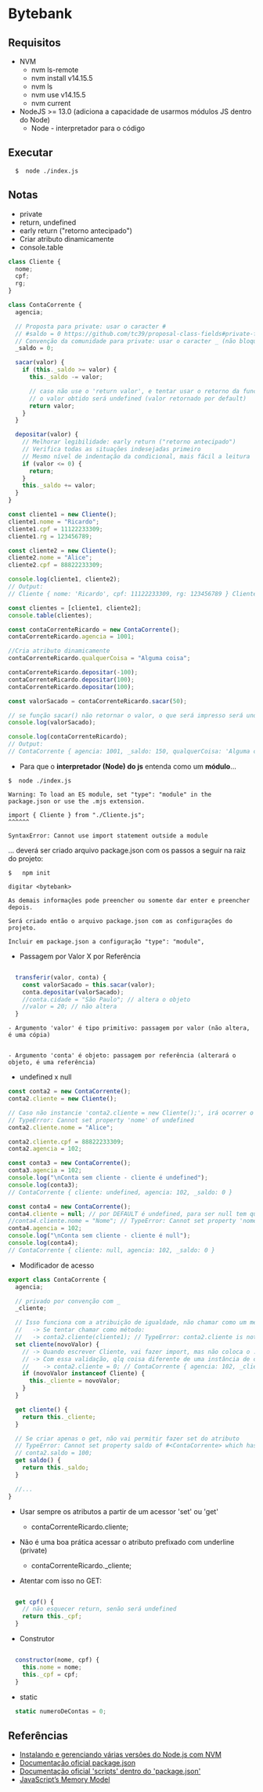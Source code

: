 # Bytebank

## Requisitos

- NVM
  - nvm ls-remote
  - nvm install v14.15.5
  - nvm ls
  - nvm use v14.15.5
  - nvm current
- NodeJS >= 13.0 (adiciona a capacidade de usarmos módulos JS dentro do Node)
  - Node - interpretador para o código

## Executar

```
  $  node ./index.js
```

## Notas

- private
- return, undefined
- early return ("retorno antecipado")
- Criar atributo dinamicamente
- console.table

```js
class Cliente {
  nome;
  cpf;
  rg;
}

class ContaCorrente {
  agencia;

  // Proposta para private: usar o caracter #
  // #saldo = 0 https://github.com/tc39/proposal-class-fields#private-fields
  // Convenção da comunidade para private: usar o caracter _ (não bloqueia o acesso)
  _saldo = 0;

  sacar(valor) {
    if (this._saldo >= valor) {
      this._saldo -= valor;

      // caso não use o 'return valor', e tentar usar o retorno da funcao
      // o valor obtido será undefined (valor retornado por default)
      return valor;
    }
  }

  depositar(valor) {
    // Melhorar legibilidade: early return ("retorno antecipado")
    // Verifica todas as situações indesejadas primeiro
    // Mesmo nível de indentação da condicional, mais fácil a leitura
    if (valor <= 0) {
      return;
    }
    this._saldo += valor;
  }
}

const cliente1 = new Cliente();
cliente1.nome = "Ricardo";
cliente1.cpf = 11122233309;
cliente1.rg = 123456789;

const cliente2 = new Cliente();
cliente2.nome = "Alice";
cliente2.cpf = 88822233309;

console.log(cliente1, cliente2);
// Output:
// Cliente { nome: 'Ricardo', cpf: 11122233309, rg: 123456789 } Cliente { nome: 'Alice', cpf: 88822233309, rg: undefined }

const clientes = [cliente1, cliente2];
console.table(clientes);

const contaCorrenteRicardo = new ContaCorrente();
contaCorrenteRicardo.agencia = 1001;

//Cria atributo dinamicamente
contaCorrenteRicardo.qualquerCoisa = "Alguma coisa";

contaCorrenteRicardo.depositar(-100);
contaCorrenteRicardo.depositar(100);
contaCorrenteRicardo.depositar(100);

const valorSacado = contaCorrenteRicardo.sacar(50);

// se função sacar() não retornar o valor, o que será impresso será undefined
console.log(valorSacado);

console.log(contaCorrenteRicardo);
// Output:
// ContaCorrente { agencia: 1001, _saldo: 150, qualquerCoisa: 'Alguma coisa'}
```

- Para que o **interpretador (Node) do js** entenda como um **módulo**...

```
$  node ./index.js

Warning: To load an ES module, set "type": "module" in the package.json or use the .mjs extension.

import { Cliente } from "./Cliente.js";
^^^^^^

SyntaxError: Cannot use import statement outside a module

```

... deverá ser criado arquivo package.json com os passos a seguir na raiz do projeto:

```
$   npm init

digitar <bytebank>

As demais informações pode preencher ou somente dar enter e preencher depois.

Será criado então o arquivo package.json com as configurações do projeto.

Incluir em package.json a configuração "type": "module",

```

- Passagem por Valor X por Referência

```js

  transferir(valor, conta) {
    const valorSacado = this.sacar(valor);
    conta.depositar(valorSacado);
    //conta.cidade = "São Paulo"; // altera o objeto
    //valor = 20; // não altera
  }

```

    - Argumento 'valor' é tipo primitivo: passagem por valor (não altera, é uma cópia)


    - Argumento 'conta' é objeto: passagem por referência (alterará o objeto, é uma referência)

- undefined x null

```js
const conta2 = new ContaCorrente();
conta2.cliente = new Cliente();

// Caso não instancie 'conta2.cliente = new Cliente();', irá ocorrer o erro
// TypeError: Cannot set property 'nome' of undefined
conta2.cliente.nome = "Alice";

conta2.cliente.cpf = 88822233309;
conta2.agencia = 102;

const conta3 = new ContaCorrente();
conta3.agencia = 102;
console.log("\nConta sem cliente - cliente é undefined");
console.log(conta3);
// ContaCorrente { cliente: undefined, agencia: 102, _saldo: 0 }

const conta4 = new ContaCorrente();
conta4.cliente = null; // por DEFAULT é undefined, para ser null tem que dizer explicitamente
//conta4.cliente.nome = "Nome"; // TypeError: Cannot set property 'nome' of null
conta4.agencia = 102;
console.log("\nConta sem cliente - cliente é null");
console.log(conta4);
// ContaCorrente { cliente: null, agencia: 102, _saldo: 0 }
```

- Modificador de acesso

```js
export class ContaCorrente {
  agencia;

  // privado por convenção com _
  _cliente;

  // Isso funciona com a atribuição de igualdade, não chamar como um método
  //   -> Se tentar chamar como método:
  //   -> conta2.cliente(cliente1); // TypeError: conta2.cliente is not a function
  set cliente(novoValor) {
    // -> Quando escrever Cliente, vai fazer import, mas não coloca o .js (adicionar na mão)
    // -> Com essa validação, qlq coisa diferente de uma instância de cliente, o valor ficará undefined
    //    -> conta2.cliente = 0; // ContaCorrente { agencia: 102, _cliente: undefined, _saldo: 200 }
    if (novoValor instanceof Cliente) {
      this._cliente = novoValor;
    }
  }

  get cliente() {
    return this._cliente;
  }

  // Se criar apenas o get, não vai permitir fazer set do atributo
  // TypeError: Cannot set property saldo of #<ContaCorrente> which has only a getter
  // conta2.saldo = 100;
  get saldo() {
    return this._saldo;
  }

  //...
}
```

- Usar sempre os atributos a partir de um acessor 'set' ou 'get'
  - contaCorrenteRicardo.cliente;
- Não é uma boa prática acessar o atributo prefixado com underline (private)

  - contaCorrenteRicardo.\_cliente;

- Atentar com isso no GET:

```js

  get cpf() {
    // não esquecer return, senão será undefined
    return this._cpf;
  }

```

- Construtor

```js

  constructor(nome, cpf) {
    this.nome = nome;
    this._cpf = cpf;
  }

```

- static

```js
  static numeroDeContas = 0;

```

## Referências

- [Instalando e gerenciando várias versões do Node.js com NVM](https://www.treinaweb.com.br/blog/instalando-e-gerenciando-varias-versoes-do-node-js-com-nvm/)
- [Documentação oficial package.json](https://docs.npmjs.com/cli/v7/configuring-npm/package-json)
- [Documentação oficial 'scripts' dentro do 'package.json'](https://docs.npmjs.com/cli/v7/using-npm/scripts)
- [JavaScript’s Memory Model](https://medium.com/@ethannam/javascripts-memory-model-7c972cd2c239)
